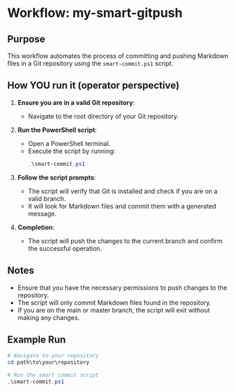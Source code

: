 # Workflow: my-smart-gitpush

## Purpose
This workflow automates the process of committing and pushing Markdown files in a Git repository using the `smart-commit.ps1` script.

## How YOU run it (operator perspective)

1. **Ensure you are in a valid Git repository**:
   - Navigate to the root directory of your Git repository.

2. **Run the PowerShell script**:
   - Open a PowerShell terminal.
   - Execute the script by running:
     ```powershell
     .\smart-commit.ps1
     ```

3. **Follow the script prompts**:
   - The script will verify that Git is installed and check if you are on a valid branch.
   - It will look for Markdown files and commit them with a generated message.

4. **Completion**:
   - The script will push the changes to the current branch and confirm the successful operation.

## Notes
- Ensure that you have the necessary permissions to push changes to the repository.
- The script will only commit Markdown files found in the repository.
- If you are on the main or master branch, the script will exit without making any changes.

## Example Run
```powershell
# Navigate to your repository
cd path\to\your\repository

# Run the smart commit script
.\smart-commit.ps1

